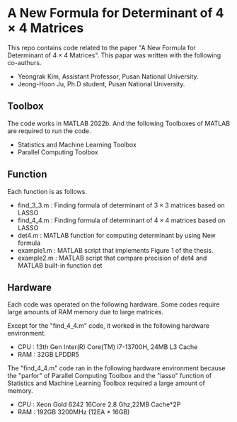 # A New Formula for Determinant of $4 \times 4$ Matrices

This repo contains code related to the paper "A New Formula for Determinant of $4 \times 4$ Matrices".
This papar was written with the following co-authurs.
- Yeongrak Kim, Assistant Professor, Pusan National University.
- Jeong-Hoon Ju, Ph.D student, Pusan National University.


## Toolbox
The code works in MATLAB 2022b. And the following Toolboxes of MATLAB are required to run the code.

- Statistics and Machine Learning Toolbox
- Parallel Computing Toolbox

## Function
Each function is as follows.

- find_3_3.m : Finding formula of determinant of $3\times 3$ matrices based on LASSO
- find_4_4.m : Finding formula of determinant of $4\times 4$ matrices based on LASSO
- det4.m : MATLAB function for computing determinant by using New formula
- example1.m : MATLAB script that implements Figure 1 of the thesis.
- example2.m : MATLAB script that compare precision of det4 and MATLAB built-in function det

## Hardware
Each code was operated on the following hardware. Some codes require large amounts of RAM memory due to large matrices.

Except for the "find_4_4.m" code, it worked in the following hardware environment.
- CPU : 13th Gen Inter(R) Core(TM) i7-13700H, 24MB L3 Cache
- RAM : 32GB LPDDR5

The "find_4_4.m" code ran in the following hardware environment because the "parfor" of Parallel Computing Toolbox and the "lasso" function of Statistics and Machine Learning Toolbox required a large amount of memory.
- CPU : Xeon Gold 6242 16Core 2.8 Ghz,22MB Cache*2P
- RAM : 192GB 3200MHz (12EA * 16GB)
